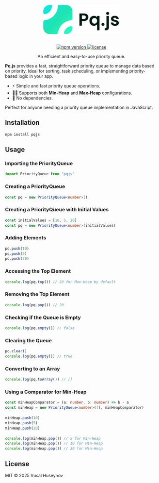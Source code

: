 <div align="center">
    <picture style="max-width: 400px; width: 50%;">
        <source media="(prefers-color-scheme: dark)" srcset="https://raw.githubusercontent.com/huseynovvusal/pqjs/refs/heads/main/assets/logo-dark.png">
        <source media="(prefers-color-scheme: light)" srcset="https://raw.githubusercontent.com/huseynovvusal/pqjs/refs/heads/main/assets/logo-light.png">
        <img alt="Pq.js" src="assets/logo-light.png" style="max-width: 400px; width: 50%;">
    </picture>
    <br/>
    <br/>
    <p align="center">
        <a href="https://www.npmjs.com/package/pqjs">
            <img src="https://img.shields.io/npm/v/pqjs.svg" alt="npm version">
        </a>
        <a href="https://github.com/huseynovvusal/pqjs/blob/main/LICENSE">
            <img src="https://img.shields.io/npm/l/pqjs.svg" alt="license">
        </a>
    </p>
    <p align="center">
        An efficient and easy-to-use priority queue.
    </p>

</div>

**Pq.js** provides a fast, straightforward priority queue to manage data based on priority. Ideal for sorting, task scheduling, or implementing priority-based logic in your app.

- ⚡ Simple and fast priority queue operations.
- 🔽🔼 Supports both **Min-Heap** and **Max-Heap** configurations.
- 🌱 No dependencies.

Perfect for anyone needing a priority queue implementation in JavaScript.

## Installation

```sh
npm install pqjs
```

## Usage

### Importing the PriorityQueue

```typescript
import PriorityQueue from "pqjs"
```

### Creating a PriorityQueue

```typescript
const pq = new PriorityQueue<number>()
```

### Creating a PriorityQueue with Initial Values

```typescript
const initialValues = [10, 5, 20]
const pq = new PriorityQueue<number>(initialValues)
```

### Adding Elements

```typescript
pq.push(10)
pq.push(5)
pq.push(20)
```

### Accessing the Top Element

```typescript
console.log(pq.top()) // 20 for Max-Heap by default
```

### Removing the Top Element

```typescript
console.log(pq.pop()) // 20
```

### Checking if the Queue is Empty

```typescript
console.log(pq.empty()) // false
```

### Clearing the Queue

```typescript
pq.clear()
console.log(pq.empty()) // true
```

### Converting to an Array

```typescript
console.log(pq.toArray()) // []
```

### Using a Comparator for Min-Heap

```typescript
const minHeapComparator = (a: number, b: number) => b - a
const minHeap = new PriorityQueue<number>([], minHeapComparator)

minHeap.push(10)
minHeap.push(5)
minHeap.push(20)

console.log(minHeap.pop()) // 5 for Min-Heap
console.log(minHeap.pop()) // 10 for Min-Heap
console.log(minHeap.pop()) // 20 for Min-Heap
```

## License

MIT © 2025 Vusal Huseynov

